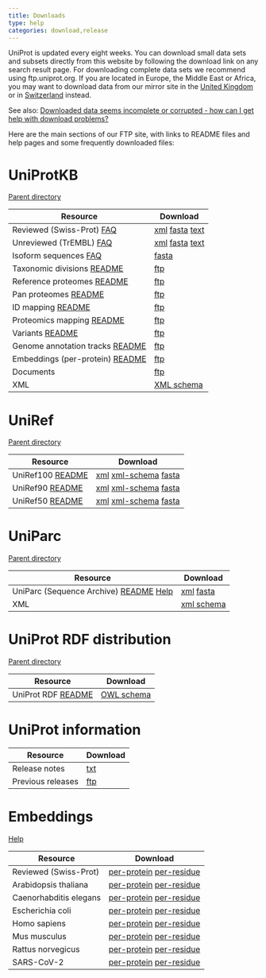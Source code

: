 ```yaml
---
title: Downloads
type: help
categories: download,release
---
```


UniProt is updated every eight weeks. You can download small data sets and subsets directly from this website by following the download link on any search result page. For downloading complete data sets we recommend using ftp.uniprot.org. If you are located in Europe, the Middle East or Africa, you may want to download data from our mirror site in the [United Kingdom](https://ftp.ebi.ac.uk/pub/databases/uniprot/) or in [Switzerland](https://ftp.expasy.org/databases/uniprot/) instead.

See also: [Downloaded data seems incomplete or corrupted - how can I get help with download problems?](https://www.uniprot.org/help/metalink)

Here are the main sections of our FTP site, with links to README files and help pages and some frequently downloaded files:

# UniProtKB

[Parent directory](https://ftp.uniprot.org/pub/databases/uniprot/current_release/knowledgebase/)

| Resource                                                                                                                                       | Download                                                                                                                                                                                                                                                                                                                                                   |
| ---------------------------------------------------------------------------------------------------------------------------------------------- | ---------------------------------------------------------------------------------------------------------------------------------------------------------------------------------------------------------------------------------------------------------------------------------------------------------------------------------------------------------- |
| Reviewed (Swiss-Prot) [FAQ](https://www.uniprot.org/help/uniprotkb_sections)                                                                                          | [xml](https://ftp.uniprot.org/pub/databases/uniprot/current_release/knowledgebase/complete/uniprot_sprot.xml.gz) [fasta](https://ftp.uniprot.org/pub/databases/uniprot/current_release/knowledgebase/complete/uniprot_sprot.fasta.gz) [text](https://ftp.uniprot.org/pub/databases/uniprot/current_release/knowledgebase/complete/uniprot_sprot.dat.gz)    |
| Unreviewed (TrEMBL) [FAQ](https://www.uniprot.org/help/uniprotkb_sections)                                                                                            | [xml](https://ftp.uniprot.org/pub/databases/uniprot/current_release/knowledgebase/complete/uniprot_trembl.xml.gz) [fasta](https://ftp.uniprot.org/pub/databases/uniprot/current_release/knowledgebase/complete/uniprot_trembl.fasta.gz) [text](https://ftp.uniprot.org/pub/databases/uniprot/current_release/knowledgebase/complete/uniprot_trembl.dat.gz) |
| Isoform sequences [FAQ](https://www.uniprot.org/help/canonical_and_isoforms)                                                                                          | [fasta](https://ftp.uniprot.org/pub/databases/uniprot/current_release/knowledgebase/complete/uniprot_sprot_varsplic.fasta.gz)                                                                                                                                                                                                                              |
| Taxonomic divisions [README](https://ftp.uniprot.org/pub/databases/uniprot/current_release/knowledgebase/taxonomic_divisions/README)           | [ftp](https://ftp.uniprot.org/pub/databases/uniprot/current_release/knowledgebase/taxonomic_divisions/)                                                                                                                                                                                                                                                    |
| Reference proteomes [README](https://ftp.uniprot.org/pub/databases/uniprot/current_release/knowledgebase/reference_proteomes/README)           | [ftp](https://ftp.uniprot.org/pub/databases/uniprot/current_release/knowledgebase/reference_proteomes/)                                                                                                                                                                                                                                                    |
| Pan proteomes [README](https://ftp.uniprot.org/pub/databases/uniprot/current_release/knowledgebase/pan_proteomes/README)                       | [ftp](https://ftp.uniprot.org/pub/databases/uniprot/current_release/knowledgebase/pan_proteomes/)                                                                                                                                                                                                                                                          |
| ID mapping [README](https://ftp.uniprot.org/pub/databases/uniprot/current_release/knowledgebase/idmapping/README)                              | [ftp](https://ftp.uniprot.org/pub/databases/uniprot/current_release/knowledgebase/idmapping/)                                                                                                                                                                                                                                                              |
| Proteomics mapping [README](https://ftp.uniprot.org/pub/databases/uniprot/current_release/knowledgebase/proteomics_mapping/README)             | [ftp](https://ftp.uniprot.org/pub/databases/uniprot/current_release/knowledgebase/proteomics_mapping/)                                                                                                                                                                                                                                                     |
| Variants [README](https://ftp.uniprot.org/pub/databases/uniprot/current_release/knowledgebase/variants/README)                                 | [ftp](https://ftp.uniprot.org/pub/databases/uniprot/current_release/knowledgebase/variants/)                                                                                                                                                                                                                                                               |
| Genome annotation tracks [README](https://ftp.uniprot.org/pub/databases/uniprot/current_release/knowledgebase/genome_annotation_tracks/README) | [ftp](https://ftp.uniprot.org/pub/databases/uniprot/current_release/knowledgebase/genome_annotation_tracks/)                                                                                                                                                                                                                                               |
| Embeddings (per-protein) [README](https://ftp.uniprot.org/pub/databases/uniprot/current_release/knowledgebase/embeddings/README)               | [ftp](https://ftp.uniprot.org/pub/databases/uniprot/current_release/knowledgebase/embeddings/)                                                                                                                                                                                                                                                             |
| Documents                                                                                                                                      | [ftp](https://ftp.uniprot.org/pub/databases/uniprot/current_release/knowledgebase/complete/docs/)                                                                                                                                                                                                                                                          |
| XML                                                                                                                                            | [XML schema](https://ftp.uniprot.org/pub/databases/uniprot/current_release/knowledgebase/complete/uniprot.xsd)                                                                                                                                                                                                                                                                                                     |

# UniRef

[Parent directory](https://ftp.uniprot.org/pub/databases/uniprot/uniref/)

| Resource                                                                                  | Download                                                                                                                                                                          |
| ----------------------------------------------------------------------------------------- | --------------------------------------------------------------------------------------------------------------------------------------------------------------------------------- |
| UniRef100 [README](https://ftp.uniprot.org/pub/databases/uniprot/uniref/uniref100/README) | [xml](https://ftp.uniprot.org/pub/databases/uniprot/uniref/uniref100/uniref100.xml.gz) [xml-schema](https://ftp.uniprot.org/pub/databases/uniprot/current_release/uniref/uniref100/uniref.xsd) [fasta](https://ftp.uniprot.org/pub/databases/uniprot/uniref/uniref100/uniref100.fasta.gz) |
| UniRef90 [README](https://ftp.uniprot.org/pub/databases/uniprot/uniref/uniref90/README)   | [xml](https://ftp.uniprot.org/pub/databases/uniprot/uniref/uniref90/uniref90.xml.gz) [xml-schema](https://ftp.uniprot.org/pub/databases/uniprot/current_release/uniref/uniref90/uniref.xsd) [fasta](https://ftp.uniprot.org/pub/databases/uniprot/uniref/uniref90/uniref90.fasta.gz)     |
| UniRef50 [README](https://ftp.uniprot.org/pub/databases/uniprot/uniref/uniref50/README)   | [xml](https://ftp.uniprot.org/pub/databases/uniprot/uniref/uniref50/uniref50.xml.gz) [xml-schema](https://ftp.uniprot.org/pub/databases/uniprot/current_release/uniref/uniref50/uniref.xsd) [fasta](https://ftp.uniprot.org/pub/databases/uniprot/uniref/uniref50/uniref50.fasta.gz)     |


# UniParc

[Parent directory](https://ftp.uniprot.org/pub/databases/uniprot/current_release/uniparc/)

| Resource | Download |
| -------- | -------- |
| UniParc (Sequence Archive) [README](https://ftp.uniprot.org/pub/databases/uniprot/current_release/uniparc/README) [Help](https://www.uniprot.org/help/uniparc) | [xml](https://ftp.uniprot.org/pub/databases/uniprot/current_release/uniparc/uniparc_all.xml.gz) [fasta](https://ftp.uniprot.org/pub/databases/uniprot/current_release/uniparc/uniparc_active.fasta.gz) |
| XML | [xml schema](https://ftp.uniprot.org/pub/databases/uniprot/current_release/uniparc/uniparc.xsd) |

# UniProt RDF distribution

[Parent directory](https://ftp.uniprot.org/pub/databases/uniprot/current_release/rdf/)

| Resource                                                                                       | Download                                                                                 |
| ---------------------------------------------------------------------------------------------- | ---------------------------------------------------------------------------------------- |
| UniProt RDF [README](https://ftp.uniprot.org/pub/databases/uniprot/current_release/rdf/README) | [OWL schema](https://ftp.uniprot.org/pub/databases/uniprot/current_release/rdf/core.owl) |

# UniProt information

| Resource          | Download                                                                |
| ----------------- | ----------------------------------------------------------------------- |
| Release notes     | [txt](https://ftp.uniprot.org/pub/databases/uniprot/relnotes.txt)       |
| Previous releases | [ftp](https://ftp.uniprot.org/pub/databases/uniprot/previous_releases/) |

# Embeddings 
[Help](https://www.uniprot.org/help/embeddings)

| Resource | Download |
| -------- | -------- |
| Reviewed (Swiss-Prot) | [per-protein](https://ftp.uniprot.org/pub/databases/uniprot/current_release/knowledgebase/embeddings/uniprot_sprot/per-protein.h5) [per-residue](https://ftp.uniprot.org/pub/contrib/UniProt/embeddings/current_release/uniprot_sprot/per-residue.h5) |
| Arabidopsis thaliana | [per-protein](https://ftp.uniprot.org/pub/databases/uniprot/current_release/knowledgebase/embeddings/UP000006548_3702/per-protein.h5) [per-residue](https://ftp.uniprot.org/pub/contrib/UniProt/embeddings/current_release/UP000006548_3702/per-residue.h5) |
| Caenorhabditis elegans | [per-protein](https://ftp.uniprot.org/pub/databases/uniprot/current_release/knowledgebase/embeddings/UP000001940_6239/per-protein.h5) [per-residue](https://ftp.uniprot.org/pub/contrib/UniProt/embeddings/current_release/UP000001940_6239/per-residue.h5) |
| Escherichia coli | [per-protein](https://ftp.uniprot.org/pub/databases/uniprot/current_release/knowledgebase/embeddings/UP000000625_83333/per-protein.h5) [per-residue](https://ftp.uniprot.org/pub/contrib/UniProt/embeddings/current_release/UP000000625_83333/per-residue.h5) |
| Homo sapiens | [per-protein](https://ftp.uniprot.org/pub/databases/uniprot/current_release/knowledgebase/embeddings/UP000005640_9606/per-protein.h5) [per-residue](https://ftp.uniprot.org/pub/contrib/UniProt/embeddings/current_release/UP000005640_9606/per-residue.h5) |
| Mus musculus | [per-protein](https://ftp.uniprot.org/pub/databases/uniprot/current_release/knowledgebase/embeddings/UP000000589_10090/per-protein.h5) [per-residue](https://ftp.uniprot.org/pub/contrib/UniProt/embeddings/current_release/UP000000589_10090/per-residue.h5) |
| Rattus norvegicus | [per-protein](https://ftp.uniprot.org/pub/databases/uniprot/current_release/knowledgebase/embeddings/UP000002494_10116/per-protein.h5) [per-residue](https://ftp.uniprot.org/pub/contrib/UniProt/embeddings/current_release/UP000002494_10116/per-residue.h5) |
| SARS-CoV-2 | [per-protein](https://ftp.uniprot.org/pub/databases/uniprot/current_release/knowledgebase/embeddings/UP000464024_2697049/per-protein.h5) [per-residue](https://ftp.uniprot.org/pub/contrib/UniProt/embeddings/current_release/UP000464024_2697049/per-residue.h5) |
